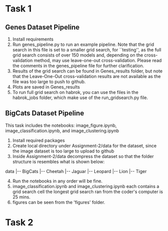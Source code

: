 
# Task 1

## Genes Dataset Pipeline
1. Install requirements
2. Run genes_pipeline.py to run an example pipeline. Note that the grid search in this file is set to a smaller grid search, for ``testing'', as the full grid search consists of over 150 models and, depending on the cross-validation method, may use leave-one-out cross-validation. Please read the comments in the genes_pipeline file for further clarification.
3. Results of the grid search can be found in Genes_results folder, but note that the Leave-One-Out cross-validation results are not available as the file was too large to push to github.
4. Plots are saved in Genes_results
5. To run full grid search on habrok, you can use the files in the habrok_jobs folder, which make use of the run_gridsearch.py file.

## BigCats Dataset Pipeline
This task includes the notebooks: image_figure.ipynb, image_classification.ipynb, and image_clustering.ipynb
1. Install required packages
2. Create local directory under Assignment-2/data for the dataset, since the image dataset is too large to upload to github 
3. Inside Assignment-2/data decompress the dataset so that the folder structure is resembles what is shown below: 

data
|-- BigCats
    |-- Cheetah
    |-- Jaguar
    |-- Leopard
    |-- Lion
    |-- Tiger

4. Run the notebooks in any order will be fine. 
5. image_classification.ipynb and image_clustering.ipynb each contains a grid search cell the longest grid search ran from the coder's computer is 25 mins. 
6. figures can be seen from the 'figures' folder. 
 
# Task 2
